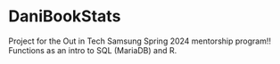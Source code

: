 # DaniBookStats
Project for the Out in Tech Samsung Spring 2024 mentorship program!! Functions as an intro to SQL (MariaDB) and R.
